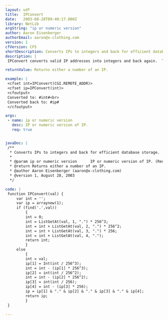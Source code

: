 ```yaml
---
layout: udf
title:  IPConvert
date:   2003-08-28T09:40:17.000Z
library: NetLib
argString: "ip or numeric version"
author: Aaron Eisenberger
authorEmail: aaron@x-clothing.com
version: 1
cfVersion: CF5
shortDescription: Converts IPs to integers and back for efficient database storage.
description: |
 IPConvert converts valid IP addresses into integers and back again.  This is useful for storing IP information in a database using the int datatype rather than char.

returnValue: Returns either a number of an IP.

example: |
 <cfset int=IPConvert(CGI.REMOTE_ADDR)>
 <cfset ip=IPConvert(int)>
 <cfoutput>
 Converted to: #int#<br>
 Converted back to: #ip#
 </cfoutput>

args:
 - name: ip or numeric version
   desc: IP or numeric version of IP.
   req: true


javaDoc: |
 /**
  * Converts IPs to integers and back for efficient database storage.
  * 
  * @param ip or numeric version      IP or numeric version of IP. (Required)
  * @return Returns either a number of an IP. 
  * @author Aaron Eisenberger (aaron@x-clothing.com) 
  * @version 1, August 28, 2003 
  */

code: |
 function IPConvert(val) {
     var int = '';
     var ip = arraynew(1);
     if (find('.',val))
         {
         int = 0;
         int = ListGetAt(val, 1, ".") * 256^3;
         int = int + ListGetAt(val, 2, ".") * 256^2;
         int = int + ListGetAt(val, 3, ".") * 256;
         int = int + ListGetAt(val, 4, ".");
         return int;
         }
     else
         {
         int = val;
         ip[1] = Int(int / 256^3);
         int = int - (ip[1] * 256^3);
         ip[2] = int(int / 256^2);
         int = int - (ip[2] * 256^2);
         ip[3] = int(int / 256);
         ip[4] = int - (ip[3] * 256);
         ip = ip[1] & "." & ip[2] & "." & ip[3] & "." & ip[4];
         return ip;
         }
 }

---
```


